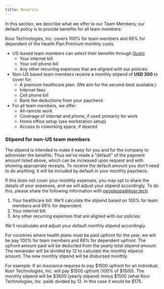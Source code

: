 ```yaml
---
title: Benefits
---
```


In this section, we describe what we offer to our Team Members; our default policy is to provide benefits for all team members:

Koor Technologies, Inc. covers 100% for team members and 66% for dependent of the Health Plan Premium monthly costs.

- US-based team members can select their benefits through [Gusto](https://gusto.com/)
    - Your internet bill
    - Your cell phone bill
    - Any other recurring expenses that are aligned with our policies.
- Non-US based team members receive a monthly stipend of **USD 300** to cover for:
    - A premium healthcare plan. (We aim for the second-best available.)
    - Internet fees
    - Cell phone bill
    - Bank fee deductions from your paycheck
- For all team members, we offer:
    - All-remote work
    - Coverage of internet and phone, if used primarily for work
    - Home office setup (see workstation setup)
    - Access to coworking space, if desired

### Stipend for non-US team members

The stipend is intended to make it easy for you and for the company to administer the benefits. Thus we've made a "default" of the payment amount listed above, which can be increased upon request and with showing appropriate receipts. To receive the default amount you don't need to do anything; it will be included by default in your monthly paycheck.

If this does not cover your monthly expenses, you may opt to share the details of your expenses, and we will adjust your stipend accordingly. To do this, please share the following information with [peopleops@koor.tech](mailto:peopleops@koor.tech):

1. Your healthcare bill. We'll calculate the stipend based on 100% for team members and 66% for dependent.
2. Your internet bill
3. Any other recurring expenses that are aligned with our policies.

We'll recalculate and adjust your default monthly stipend accordingly.

For countries where health plans must be paid upfront for the year, we will be pay 100% for team members and 66% for dependent upfront. The upfront amount paid will be deducted from the yearly total stipend amount. The remainder will be divided by 12 to calculate the monthly stipend amount. The new monthly stipend will be disbursed monthly.

For example: If an insurance requires to pay $1500 upfront for an individual, Koor Technologies, Inc. will pay $1500 upfront (100% of $1500). The monthly stipend will be $3600 (yearly stipend) minus $1500 (what Koor Technologies, Inc. paid) divided by 12. In this case it would be $175.
